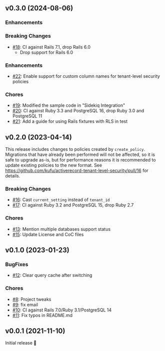## v0.3.0 (2024-08-06)

### Enhancements

### Breaking Changes

- [#18](https://github.com/kufu/activerecord-tenant-level-security/pull/18): CI against Rails 7.1, drop Rails 6.0
  - Drop support for Rails 6.0

### Enhancements

- [#22](https://github.com/kufu/activerecord-tenant-level-security/pull/22): Enable support for custom column names for tenant-level security policies

### Chores

- [#19](https://github.com/kufu/activerecord-tenant-level-security/pull/19): Modified the sample code in "Sidekiq Integration"
- [#20](https://github.com/kufu/activerecord-tenant-level-security/pull/20): CI against Ruby 3.3 and PostgreSQL 16, drop Ruby 3.0 and PostgreSQL 11
- [#21](https://github.com/kufu/activerecord-tenant-level-security/pull/21): Add a guide for using Rails fixtures with RLS in test

## v0.2.0 (2023-04-14)

This release includes changes to policies created by `create_policy`. Migrations that have already been performed will not be affected, so it is safe to upgrade as-is, but for performance reasons it is recommended to update existing policies to the new format. See https://github.com/kufu/activerecord-tenant-level-security/pull/16 for details.

### Breaking Changes

- [#16](https://github.com/kufu/activerecord-tenant-level-security/pull/16): Cast `current_setting` instead of `tenant_id`
- [#17](https://github.com/kufu/activerecord-tenant-level-security/pull/17): CI against Ruby 3.2 and PostgreSQL 15, drop Ruby 2.7

### Chores

- [#13](https://github.com/kufu/activerecord-tenant-level-security/pull/13): Mention multiple databases support status
- [#15](https://github.com/kufu/activerecord-tenant-level-security/pull/15): Update License and CoC files

## v0.1.0 (2023-01-23)

### BugFixes

- [#12](https://github.com/kufu/activerecord-tenant-level-security/pull/12): Clear query cache after switching

### Chores

- [#8](https://github.com/kufu/activerecord-tenant-level-security/pull/8): Project tweaks
- [#9](https://github.com/kufu/activerecord-tenant-level-security/pull/9): fix email
- [#10](https://github.com/kufu/activerecord-tenant-level-security/pull/10): CI against Rails 7.0/Ruby 3.1/PostgreSQL 14
- [#11](https://github.com/kufu/activerecord-tenant-level-security/pull/11): Fix typos in README.md

## v0.0.1 (2021-11-10)

Initial release 🥳
